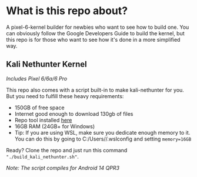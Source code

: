 # What is this repo about?
A pixel-6-kernel builder for newbies who want to see how to build one. You can obviously follow the Google Developers
Guide to build the kernel, but this repo is for those who want to see how it's done in a more simplified way.

## Kali Nethunter Kernel
_Includes Pixel 6/6a/6 Pro_


This repo also comes with a script built-in to make kali-nethunter for you. But you need to fulfill these heavy
requirements:
- 150GB of free space
- Internet good enough to download 130gb of files
- Repo tool installed [here](https://source.android.com/setup/develop#installing-repo)
- 16GB RAM (24GB+ for Windows)
- Tip: If you are using WSL, make sure you dedicate enough memory to it. You can do this by going to 
C:/Users/<your user>/.wslconfig and setting `memory=16GB`

Ready? Clone the repo and just run this command `"./build_kali_nethunter.sh"`.

_Note: The script compiles for Android 14 QPR3_